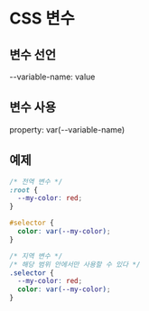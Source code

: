 # CSS 변수

## 변수 선언

--variable-name: value

## 변수 사용

property: var(--variable-name)

## 예제

```css
/* 전역 변수 */
:root {
  --my-color: red;
}

#selector {
  color: var(--my-color);
}

/* 지역 변수 */
/* 해당 범위 안에서만 사용할 수 있다 */
.selector {
  --my-color: red;
  color: var(--my-color);
}
```
